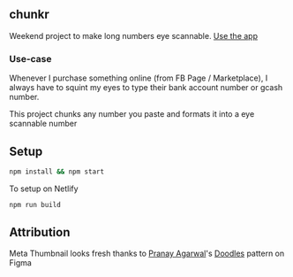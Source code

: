## chunkr

Weekend project to make long numbers eye scannable. [Use the app](https://chunkr.kierb.com/)

### Use-case

Whenever I purchase something online (from FB Page / Marketplace), I always have to squint my eyes to type their bank account number or gcash number.

This project chunks any number you paste and formats it into a eye scannable number

## Setup

```bash
npm install && npm start
```

To setup on Netlify

```bash
npm run build
```

## Attribution

Meta Thumbnail looks fresh thanks to [Pranay Agarwal](https://pranayag.github.io/)'s [Doodles](https://www.figma.com/community/file/973635124805094790) pattern on Figma
